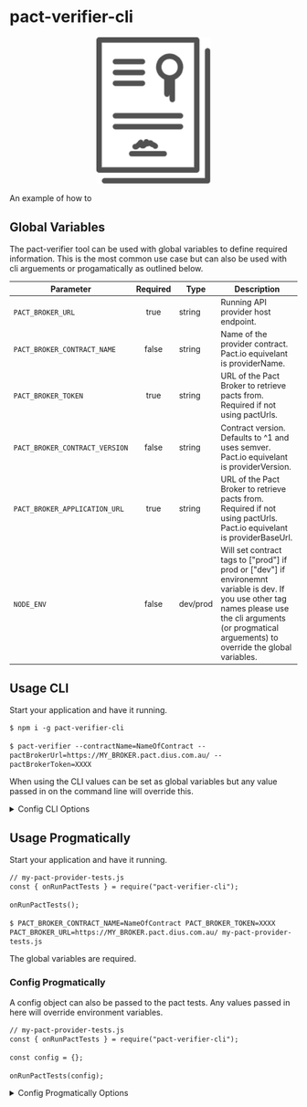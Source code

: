 # pact-verifier-cli

<p align="center">
  <img src="/../logo.png" width="200" title="Pact verifier logo">
</p>

An example of how to 

## Global Variables

The pact-verifier tool can be used with global variables to define required information. This is the most common use case but can also be used with cli arguements or progamatically as outlined below.

| Parameter                   | Required | Type             | Description                                                                                                                                                                                                                                      |
| --------------------------- | :------: | ---------------- | ------------------------------------------------------------------------------------------------------------------------------------------------------------------------------------------------------------------------------------------------ |
| `PACT_BROKER_URL`           |   true   | string           | Running API provider host endpoint.                                                                                                                                                                                               |
| `PACT_BROKER_CONTRACT_NAME`                  |   false   | string           | Name of the provider contract. Pact.io equivelant is providerName.      
| `PACT_BROKER_TOKEN`             |  true   | string           | URL of the Pact Broker to retrieve pacts from. Required if not using pactUrls.
| `PACT_BROKER_CONTRACT_VERSION`                  |   false   | string           | Contract version. Defaults to ^1 and uses semver. Pact.io equivelant is providerVersion.        
| `PACT_BROKER_APPLICATION_URL`             |  true   | string           | URL of the Pact Broker to retrieve pacts from. Required if not using pactUrls. Pact.io equivelant is providerBaseUrl.           
| `NODE_ENV`                      |  false   | dev/prod | Will set contract tags to ["prod"] if prod or ["dev"] if environemnt variable is dev. If you use other tag names please use the cli arguments (or progmatical arguements) to override the global variables.                                                                                                        

## Usage CLI

Start your application and have it running.

    $ npm i -g pact-verifier-cli

    $ pact-verifier --contractName=NameOfContract --pactBrokerUrl=https://MY_BROKER.pact.dius.com.au/ --pactBrokerToken=XXXX

When using the CLI values can be set as global variables but any value passed in on the command line will override this.

<details><summary>Config CLI Options</summary>

| Parameter                   | Required | Type             | Description                                                                                                                                                                                                                                      |
| --------------------------- | :------: | ---------------- | ------------------------------------------------------------------------------------------------------------------------------------------------------------------------------------------------------------------------------------------------ |
| `applicationUrl`           |   true   | string           | Running API provider host endpoint. Pact equivelant is providerBaseUrl. e.g --applicationUrl=XXXX                                                                                                                                                                                                 |
| `contractName`                  |   true   | string           | Name of the provider contract. Overrides global variable PACT_BROKER_CONTRACT_NAME. Pact.io equivelant is providerName. e.g --contractName=XXXX         
| `pactBrokerUrl`             |  true   | string           | URL of the Pact Broker to retrieve pacts from. Required if not using pactUrls. e.g --pactBrokerUrl=XXXX                                        
| `contractTags`                      |  false   | array of strings | Array of tags, used to filter pacts from the Broker. Pact.io equivelant is consumerVersionTag. e.g --contractTags={"dev", "prod"}                                                                                                                                |
| `pactBrokerToken`           |  true   | string           | Bearer token for Pact Broker authentication. If using Pactflow, you likely need this option. e.g --pactBrokerToken=XXXX                                                                                                                                                   |
| `publishVerificationResult` |  false   | boolean          | Publish verification result to Broker --pactBrokerToken=true                                                                                                                                                                                                           | boolean |
| `contractVersion`           |  false   | string           | Contract version, required to publish verification results to a broker. Pact.io equivelant is providerVersion. e.g --contractVersion=XXXX  

</details>

## Usage Progmatically

Start your application and have it running.

    // my-pact-provider-tests.js
    const { onRunPactTests } = require("pact-verifier-cli");

    onRunPactTests();

    $ PACT_BROKER_CONTRACT_NAME=NameOfContract PACT_BROKER_TOKEN=XXXX PACT_BROKER_URL=https://MY_BROKER.pact.dius.com.au/ my-pact-provider-tests.js

The global variables are required.

### Config Progmatically

A config object can also be passed to the pact tests. Any values passed in here will override environment variables.

    // my-pact-provider-tests.js
    const { onRunPactTests } = require("pact-verifier-cli");
    
    const config = {};

    onRunPactTests(config);

<details><summary>Config Progmatically Options</summary>

| Parameter                   | Required | Type             | Description                                                                                                                                                                                                                                      |
| --------------------------- | :------: | ---------------- | ------------------------------------------------------------------------------------------------------------------------------------------------------------------------------------------------------------------------------------------------ |
| `applicationUrl`           |   true   | string           | Running API provider host endpoint. Pact equivelant is providerBaseUrl.                                                                                                                                                                                                   |
| `contractName`                  |   true   | string           | Name of the provider contract. Overrides global variable PACT_BROKER_CONTRACT_NAME. Pact equivelant is providerName.                
| `pactBrokerUrl`             |  true   | string           | URL of the Pact Broker to retrieve pacts from. Required if not using pactUrls.                                                                                                                                                                   |
| `contractTags`                      |  false   | array of strings | Array of tags, used to filter pacts from the Broker. Pact equivelant is consumerVersionTag.                                                                                                                               |
| `pactBrokerToken`           |  true   | string           | Bearer token for Pact Broker authentication. If using Pactflow, you likely need this option.                                                                                                                                                     |
| `publishVerificationResult` |  false   | boolean          | Publish verification result to Broker                                                                                                                                                                                                            | boolean |
| `contractVersion`           |  false   | string           | Contract version, required to publish verification results to a broker. Pact.io equivelant is providerVersion.         

</details>